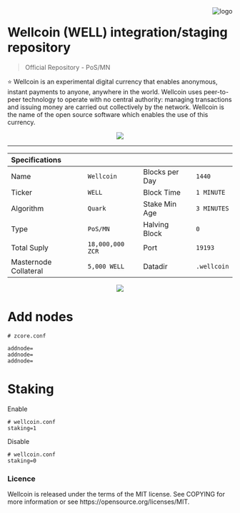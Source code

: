<a href="https://aimeos.org/">
    <img src="https://wellcoin.tk/img/logo.png" alt="logo" title="Wellcoin" align="right" />
</a>

Wellcoin (WELL) integration/staging repository
======================
> Official Repository - PoS/MN

:star: Wellcoin is an experimental digital currency that enables anonymous, instant payments to anyone, anywhere in the world. Wellcoin uses peer-to-peer technology to operate with no central authority: managing transactions and issuing money are carried out collectively by the network. Wellcoin is the name of the open source software which enables the use of this currency.

<p align="center"><a href="https://github.com/wellcoin/wellcoin"><img src="https://wellcoin.tk/img/wallet.png" /></a></p>
<hr>

|Specifications		   		| 					  |						|					  |
|:-------------------- 		| :------------------ | :------------------ | :------------------ |
|Name  		                | `Wellcoin`             |Blocks per Day   	| `1440`              |
|Ticker 				    | `WELL`               |Block Time  			| `1 MINUTE`          |
|Algorithm					| `Quark`             |Stake Min Age		| `3 MINUTES`           |
|Type 						| `PoS/MN`            |Halving Block  		| `0`            |
|Total Suply 			    | `18,000,000 ZCR`    |Port 			    | `19193`    		  |
|Masternode Collateral      | `5,000 WELL`         |Datadir			    | `.wellcoin`			  |

<p align="center"><img src="https://wellcoin.tk/img/blocks.png" /></a></p>

Add nodes
======================
```
# zcore.conf

addnode=
addnode=
addnode=
```

Staking
======================
Enable
```
# wellcoin.conf
staking=1
```

Disable
```
# wellcoin.conf
staking=0
```

<h3>Licence</h3>
Wellcoin is released under the terms of the MIT license. See COPYING for more information or see https://opensource.org/licenses/MIT.

